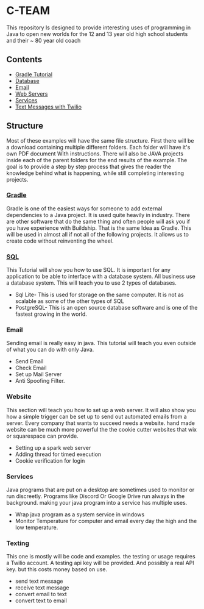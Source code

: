 # C-TEAM

This repository Is designed to provide interesting uses of programming in Java to open new worlds for the 12 and 13 year old high school students and their ~ 80 year old coach

## Contents
- [Gradle Tutorial](#gradle)
- [Database](#sql)
 - [Email](#email)
 - [Web Servers](#website)
 - [Services](#services)
 - [Text Messages with Twilio](#texting)
## Structure
Most of these examples will have the same file structure. First there will be a download containing multiple different folders. Each folder will have it's own PDF document With instructions. There will also be JAVA projects inside each of the parent folders for the end results of the example. The goal is to provide a step by step process that gives the reader the knowledge behind what is happening, while still completing interesting projects. 

### [Gradle](https://github.com/calebbaker194/C-Team/blob/main/Gradle/Gradle.md)
Gradle is one of the easiest ways for someone to add external dependencies to a Java project. It is used quite heavily in industry. There are other software that do the same thing and often people will ask you if you have experience with Buildship. That is the same Idea as Gradle. This will be used in almost all if not all of the following projects. It allows us to create code without reinventing the wheel.

### [SQL](https://github.com/calebbaker194/C-Team/blob/main/Database/Database.md)
This Tutorial will show you how to use SQL. It is important for any application to be able to interface with a database system. All business use a database system. This will teach you to use 2 types of databases. 
- Sql Lite- This is used for storage on the same computer. It is not as scalable as some of the other types of SQL
- PostgreSQL- This is an open source database software and is one of the fastest growing in the world.

### Email
Sending email is really easy in java. This tutorial will teach you even outside of what you can do with only Java. 
- Send Email
- Check Email
- Set up Mail Server
- Anti Spoofing Filter.
### Website
This section will teach you how to set up a web server. It will also show you how a simple trigger can be set up to send out automated emails from a server. Every company that wants to succeed needs a website. hand made website can be much more powerful the the cookie cutter websites that wix or squarespace can provide. 
- Setting up a spark web server
- Adding thread for timed execution 
- Cookie verification for login
### Services
Java programs that are put on a desktop are sometimes used to monitor or run discreetly. Programs like Discord Or Google Drive run always in the background. making your java program into a service has multiple uses.
- Wrap java program as a system service in windows
- Monitor Temperature for computer and email every day the high and the low temperature. 
### Texting
This one is mostly will be code and examples. the testing or usage requires a Twilio account. A testing api key will be provided. And possibly a real API key. but this costs money based on use. 
- send text message
- receive text message
- convert email to text 
- convert text to email
